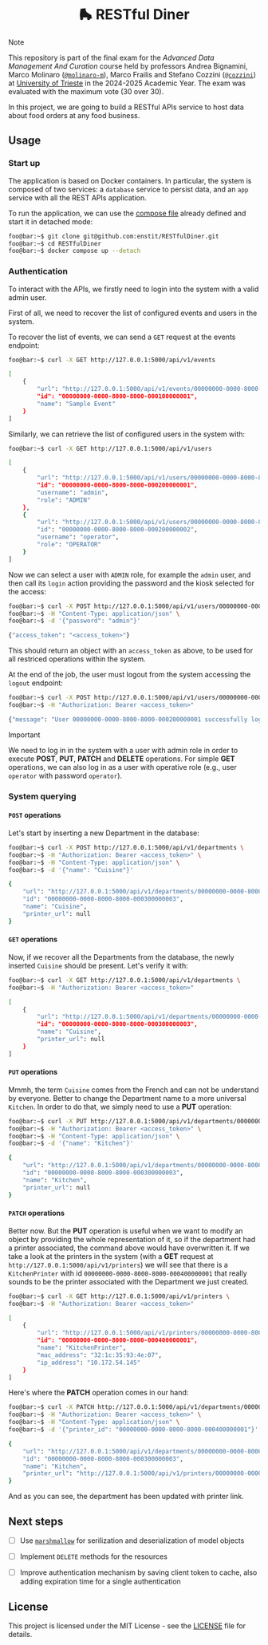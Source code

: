<div align="center">
  <h1 align="center">🛼 RESTful Diner</h2>
</div>

> [!NOTE]
> This repository is part of the final exam for the _Advanced Data Management
> And Curation_ course held by professors Andrea Bignamini, Marco Molinaro
> ([`@molinaro-m`](https://github.com/molinaro-m)), Marco Frailis and Stefano
> Cozzini ([`@cozzini`](https://github.com/cozzini)) at
> [University of Trieste](https://www.units.it/en) in the 2024-2025 Academic
> Year.
> The exam was evaluated with the maximum vote (30 over 30).

In this project, we are going to build a RESTful APIs service to host data
about food orders at any food business.


## Usage

### Start up

The application is based on Docker containers. In particular, the system is
composed of two services: a `database` service to persist data, and an `app`
service with all the REST APIs application.

To run the application, we can use the [compose file](compose.yml) already
defined and start it in detached mode:

```bash
foo@bar:~$ git clone git@github.com:enstit/RESTfulDiner.git
foo@bar:~$ cd RESTfulDiner
foo@bar:~$ docker compose up --detach
```

### Authentication

To interact with the APIs, we firstly need to login into the system with a
valid admin user.

First of all, we need to recover the list of configured events and users in the
system.

To recover the list of events, we can send a `GET` request at the events
endpoint:
```bash
foo@bar:~$ curl -X GET http://127.0.0.1:5000/api/v1/events

[
    {
        "url": "http://127.0.0.1:5000/api/v1/events/00000000-0000-8000-8000-000100000001",
        "id": "00000000-0000-8000-8000-000100000001",
        "name": "Sample Event"
    }
]
```

Similarly, we can retrieve the list of configured users in the system with:
```bash
foo@bar:~$ curl -X GET http://127.0.0.1:5000/api/v1/users

[
    {
        "url": "http://127.0.0.1:5000/api/v1/users/00000000-0000-8000-8000-000200000001",
        "id": "00000000-0000-8000-8000-000200000001",
        "username": "admin",
        "role": "ADMIN"
    },
    {
        "url": "http://127.0.0.1:5000/api/v1/users/00000000-0000-8000-8000-000200000002",
        "id": "00000000-0000-8000-8000-000200000002",
        "username": "operator",
        "role": "OPERATOR"
    }
]
```
Now we can select a user with `ADMIN` role, for example the `admin` user, and
then call its `login` action providing the password and the kiosk selected for
the access:

```bash
foo@bar:~$ curl -X POST http://127.0.0.1:5000/api/v1/users/00000000-0000-8000-8000-000200000001/login?event_id=00000000-0000-8000-8000-000100000001 \
foo@bar:~$ -H "Content-Type: application/json" \
foo@bar:~$ -d '{"password": "admin"}'

{"access_token": "<access_token>"}
```

This should return an object with an `access_token` as above, to be used for
all restriced operations within the system.

At the end of the job, the user must logout from the system accessing the
`logout` endpoint:
```bash
foo@bar:~$ curl -X POST http://127.0.0.1:5000/api/v1/users/00000000-0000-8000-8000-000200000001/logout \
foo@bar:~$ -H "Authorization: Bearer <access_token>"

{"message": "User 00000000-0000-8000-8000-000200000001 successfully logged out from event 00000000-0000-8000-8000-000100000001"}
```


> [!IMPORTANT]
> We need to log in in the system with a user with admin role in order to
> execute **POST**, **PUT**, **PATCH** and **DELETE** operations.
> For simple **GET** operations, we can also log in as a user with operative
> role (e.g., user `operator` with password `operator`).

### System querying

#### `POST` operations

Let's start by inserting a new Department in the database:

```bash
foo@bar:~$ curl -X POST http://127.0.0.1:5000/api/v1/departments \
foo@bar:~$ -H "Authorization: Bearer <access_token>" \
foo@bar:~$ -H "Content-Type: application/json" \
foo@bar:~$ -d '{"name": "Cuisine"}'

{
    "url": "http://127.0.0.1:5000/api/v1/departments/00000000-0000-8000-8000-000300000003",
    "id": "00000000-0000-8000-8000-000300000003",
    "name": "Cuisine",
    "printer_url": null
}
```

#### `GET` operations

Now, if we recover all the Departments from the database, the newly inserted
`Cuisine` should be present. Let's verify it with:

```bash
foo@bar:~$ curl -X GET http://127.0.0.1:5000/api/v1/departments \
foo@bar:~$ -H "Authorization: Bearer <access_token>"

[
    {
        "url": "http://127.0.0.1:5000/api/v1/departments/00000000-0000-8000-8000-000300000003",
        "id": "00000000-0000-8000-8000-000300000003",
        "name": "Cuisine",
        "printer_url": null
    }
]
```

#### `PUT` operations

Mmmh, the term `Cuisine` comes from the French and can not be understand by
everyone. Better to change the Department name to a more universal `Kitchen`.
In order to do that, we simply need to use a **PUT** operation:

```bash
foo@bar:~$ curl -X PUT http://127.0.0.1:5000/api/v1/departments/00000000-0000-8000-8000-000300000003 \
foo@bar:~$ -H "Authorization: Bearer <access_token>" \
foo@bar:~$ -H "Content-Type: application/json" \
foo@bar:~$ -d '{"name": "Kitchen"}'

{
    "url": "http://127.0.0.1:5000/api/v1/departments/00000000-0000-8000-8000-000300000003",
    "id": "00000000-0000-8000-8000-000300000003",
    "name": "Kitchen",
    "printer_url": null
}
```

#### `PATCH` operations

Better now. But the **PUT** operation is useful when we want to modify an object
by providing the whole representation of it, so if the department had a printer
associated, the command above would have overwritten it.
If we take a look at the printers in the system (with a **GET**
request at `http://127.0.0.1:5000/api/v1/printers`) we will see that there is a
`KitchenPrinter` with id `00000000-0000-8000-8000-000400000001` that really
sounds to be the printer associated with the Department we just created.

```bash
foo@bar:~$ curl -X GET http://127.0.0.1:5000/api/v1/printers \
foo@bar:~$ -H "Authorization: Bearer <access_token>"

[
    {
        "url": "http://127.0.0.1:5000/api/v1/printers/00000000-0000-8000-8000-000400000001",
        "id": "00000000-0000-8000-8000-000400000001",
        "name": "KitchenPrinter",
        "mac_address": "32:1c:35:93:4e:07",
        "ip_address": "10.172.54.145"
    }
]
```

Here's where the **PATCH** operation comes in our hand:

```bash
foo@bar:~$ curl -X PATCH http://127.0.0.1:5000/api/v1/departments/00000000-0000-8000-8000-000300000003 \
foo@bar:~$ -H "Authorization: Bearer <access_token>" \
foo@bar:~$ -H "Content-Type: application/json" \
foo@bar:~$ -d '{"printer_id": "00000000-0000-8000-8000-000400000001"}'

{
    "url": "http://127.0.0.1:5000/api/v1/departments/00000000-0000-8000-8000-000300000003",
    "id": "00000000-0000-8000-8000-000300000003",
    "name": "Kitchen",
    "printer_url": "http://127.0.0.1:5000/api/v1/printers/00000000-0000-8000-8000-000400000001"
}
```

And as you can see, the department has been updated with printer link.


## Next steps

- [ ] Use [`marshmallow`](https://github.com/marshmallow-code/marshmallow)
      for serilization and deserialization of model objects
- [ ] Implement `DELETE` methods for the resources
- [ ] Improve authentication mechanism by saving client token to cache, also
      adding expiration time for a single authentication


## License

This project is licensed under the MIT License - see the [LICENSE](./LICENSE)
file for details.

